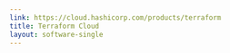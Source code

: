 ```yaml
---
link: https://cloud.hashicorp.com/products/terraform
title: Terraform Cloud
layout: software-single
---
```

